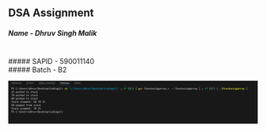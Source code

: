 ## DSA Assignment
##### Name - Dhruv Singh Malik
<br/>
##### SAPID - 590011140
<br/>
##### Batch - B2


![](./Stackusingarray.png)

